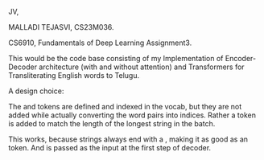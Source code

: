 JV,

MALLADI TEJASVI, CS23M036.

CS6910, Fundamentals of Deep Learning Assignment3.

This would be the code base consisting of my Implementation of Encoder-Decoder architecture (with and without attention) and Transformers for Transliterating English words to Telugu.


A design choice:

The <start> and <end> tokens are defined and indexed in the vocab, but they are not added while actually converting the word pairs into indices. Rather a <pad> token is added to match the length of the longest string in the batch.

This works, because strings always end with a <pad>, making it as good as an <end> token. And <start> is passed as the input at the first step of decoder.